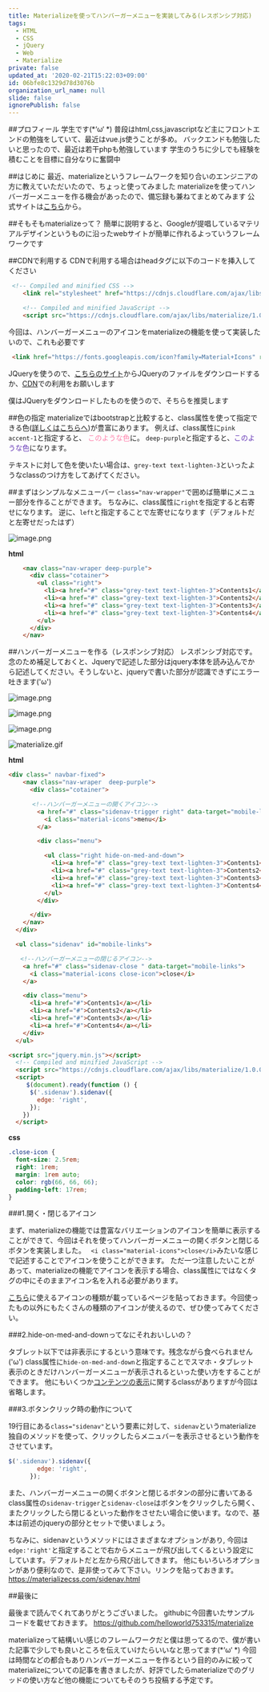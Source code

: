 ```yaml
---
title: Materializeを使ってハンバーガーメニューを実装してみる(レスポンシブ対応)
tags:
  - HTML
  - CSS
  - jQuery
  - Web
  - Materialize
private: false
updated_at: '2020-02-21T15:22:03+09:00'
id: 06bfe8c1329d78d3076b
organization_url_name: null
slide: false
ignorePublish: false
---
```





##プロフィール
学生です(*‘ω‘ *)
普段はhtml,css,javascriptなど主にフロントエンドの勉強をしていて、最近はvue.js使うことが多め。
バックエンドも勉強したいと思ったので、最近は若干phpも勉強しています
学生のうちに少しでも経験を積むことを目標に自分なりに奮闘中


##はじめに
最近、materializeというフレームワークを知り合いのエンジニアの方に教えていただいたので、ちょっと使ってみました
materializeを使ってハンバーガーメニューを作る機会があったので、備忘録も兼ねてまとめてみます
公式サイトは[こちら](https://materializecss.com/)から。


##そもそもmaterializeって？
簡単に説明すると、Googleが提唱しているマテリアルデザインというものに沿ったwebサイトが簡単に作れるよっていうフレームワークです

##CDNで利用する
CDNで利用する場合はheadタグに以下のコードを挿入してください

```html
 <!-- Compiled and minified CSS -->
    <link rel="stylesheet" href="https://cdnjs.cloudflare.com/ajax/libs/materialize/1.0.0/css/materialize.min.css">

    <!-- Compiled and minified JavaScript -->
    <script src="https://cdnjs.cloudflare.com/ajax/libs/materialize/1.0.0/js/materialize.min.js"></script>
```

今回は、ハンバーガーメニューのアイコンをmaterializeの機能を使って実装したいので、これも必要です

```html
 <link href="https://fonts.googleapis.com/icon?family=Material+Icons" rel="stylesheet">
```

JQueryを使うので、[こちらのサイト](https://jquery.com/)からJQueryのファイルをダウンロードするか、[CDN](https://code.jquery.com/)での利用をお願いします

僕はJQueryをダウンロードしたものを使うので、そちらを推奨します

##色の指定
materializeではbootstrapと比較すると、class属性を使って指定できる色([詳しくはこちらへ](https://materializecss.com/color.html))が豊富にあります。
例えば、class属性に`pink accent-1`と指定すると、<font color="#ff80ab"> このような色</font>に。
`deep-purple`と指定すると、<font color="#673ab7">このような色</font>になります。

テキストに対して色を使いたい場合は、`grey-text text-lighten-3`といったようなclassのつけ方をしてあげてください。

##まずはシンプルなメニューバー
`class="nav-wrapper"`で囲めば簡単にメニュー部分を作ることができます。
ちなみに、class属性に`right`を指定すると右寄せになります。
逆に、`left`と指定することで左寄せになります（デフォルトだと左寄せだったはず）

![image.png](https://qiita-image-store.s3.ap-northeast-1.amazonaws.com/0/508580/7f1b092f-022f-979a-acc1-5f0423e0625a.png)

**html**

```html
    <nav class="nav-wraper deep-purple">
      <div class="cotainer">
        <ul class="right">
          <li><a href="#" class="grey-text text-lighten-3">Contents1</a></li>
          <li><a href="#" class="grey-text text-lighten-3">Contents2</a></li>
          <li><a href="#" class="grey-text text-lighten-3">Contents3</a></li>
          <li><a href="#" class="grey-text text-lighten-3">Contents4</a></li>
        </ul>
      </div>
    </nav>
```

##ハンバーガーメニューを作る（レスポンシブ対応）
レスポンシブ対応です。念のため補足しておくと、Jqueryで記述した部分はjquery本体を読み込んでから記述してください。そうしないと、jqueryで書いた部分が認識できずにエラー吐きます('ω')

![image.png](https://qiita-image-store.s3.ap-northeast-1.amazonaws.com/0/508580/76fc92a1-1d7f-cb47-ffa7-3e1ee95b7842.png)

![image.png](https://qiita-image-store.s3.ap-northeast-1.amazonaws.com/0/508580/e6299de1-b3a7-43f5-f366-c4513951d90e.png)

![image.png](https://qiita-image-store.s3.ap-northeast-1.amazonaws.com/0/508580/b5ece97b-0fca-69da-5a91-248028e8e729.png)


![materialize.gif](https://qiita-image-store.s3.ap-northeast-1.amazonaws.com/0/508580/74a2c6c0-3b68-c97f-0d06-d48139678c96.gif)

**html**

```html
<div class=" navbar-fixed">
    <nav class="nav-wraper  deep-purple">
      <div class="cotainer">

　　　　<!--ハンバーガーメニューの開くアイコン-->
        <a href="#" class="sidenav-trigger right" data-target="mobile-links">
          <i class="material-icons">menu</i>
        </a>

        <div class="menu">

          <ul class="right hide-on-med-and-down">
            <li><a href="#" class="grey-text text-lighten-3">Contents1</a></li>
            <li><a href="#" class="grey-text text-lighten-3">Contents2</a></li>
            <li><a href="#" class="grey-text text-lighten-3">Contents3</a></li>
            <li><a href="#" class="grey-text text-lighten-3">Contents4</a></li>
          </ul>
        </div>

      </div>
    </nav>
  </div>

  <ul class="sidenav" id="mobile-links">

　　<!--ハンバーガーメニューの閉じるアイコン-->
    <a href="#" class="sidenav-close " data-target="mobile-links">
      <i class="material-icons close-icon">close</i>
    </a>

    <div class="menu">
      <li><a href="#">Contents1</a></li>
      <li><a href="#">Contents2</a></li>
      <li><a href="#">Contents3</a></li>
      <li><a href="#">Contents4</a></li>
    </div>
  </ul>

<script src="jquery.min.js"></script>
  <!-- Compiled and minified JavaScript -->
  <script src="https://cdnjs.cloudflare.com/ajax/libs/materialize/1.0.0/js/materialize.min.js"></script>
  <script>
     $(document).ready(function () {
      $('.sidenav').sidenav({
        edge: 'right',
      });
    })
  </script>
```

**css**

```css
.close-icon {
  font-size: 2.5rem;
  right: 1rem;
  margin: 1rem auto;
  color: rgb(66, 66, 66);
  padding-left: 17rem;
}
```



###1.開く・閉じるアイコン

まず、materializeの機能では豊富なバリエーションのアイコンを簡単に表示することができて、今回はそれを使ってハンバーガーメニューの開くボタンと閉じるボタンを実装しました。
` <i class="material-icons">close</i>`みたいな感じで記述することでアイコンを使うことができます。
ただ一つ注意したいことがあって、materializeの機能でアイコンを表示する場合、class属性にではなくタグの中にそのままアイコン名を入れる必要があります。

[こちら](https://materializecss.com/icons.html)に使えるアイコンの種類が載っているページを貼っておきます。今回使ったもの以外にもたくさんの種類のアイコンが使えるので、ぜひ使ってみてください。

###2.hide-on-med-and-downってなにそれおいしいの？

タブレット以下では非表示にするという意味です。残念ながら食べられません('ω')
class属性に`hide-on-med-and-down`と指定することでスマホ・タブレット表示のときだけハンバーガーメニューが表示されるといった使い方をすることができます。
他にもいくつか[コンテンツの表示](https://materializecss.com/helpers.html)に関するclassがありますが今回は省略します。

###3.ボタンクリック時の動作について

19行目にある`class="sidenav"`という要素に対して、`sidenav`というmaterialize独自のメソッドを使って、クリックしたらメニュバーを表示させるという動作をさせています。

```js
$('.sidenav').sidenav({
        edge: 'right',
      });
```

また、ハンバーガーメニューの開くボタンと閉じるボタンの部分に書いてあるclass属性の`sidenav-trigger`と`sidenav-close`はボタンをクリックしたら開く、またクリックしたら閉じるといった動作をさせたい場合に使います。なので、基本は前述のjqueryの部分とセットで使いましょう。

ちなみに、sidenavというメソッドにはさまざまなオプションがあり,
今回は`edge:'right'`と指定することで右からメニューが飛び出してくるという設定にしています。デフォルトだと左から飛び出してきます。
他にもいろいろオプションがあり便利なので、是非使ってみて下さい。リンクを貼っておきます。
https://materializecss.com/sidenav.html

##最後に

最後まで読んでくれてありがとうございました。
githubに今回書いたサンプルコードを載せておきます。
https://github.com/helloworld753315/materialize

materializeって結構いい感じのフレームワークだと僕は思ってるので、僕が書いた記事で少しでも良いところを伝えていけたらいいなと思ってます(*‘ω‘ *)
今回は時間などの都合もありハンバーガーメニューを作るという目的のみに絞ってmaterializeについての記事を書きましたが、好評でしたらmaterializeでのグリッドの使い方など他の機能についてもそのうち投稿する予定です。














































